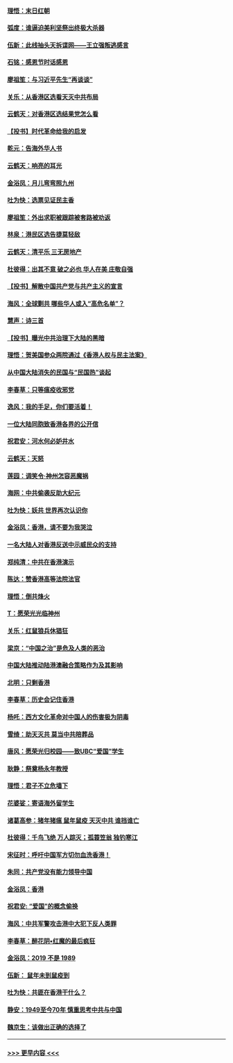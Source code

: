 #### [理悟：末日红朝](../pages/nsc993/n11688829.md?t=11291301) 
#### [弧度：谁逼迫美利坚祭出终极大杀器](../pages/nsc993/n11688735.md?t=11291301) 
#### [伍新：此线抽头天拆谍网——王立强叛逃感言](../pages/nsc993/n11687981.md?t=11291301) 
#### [石铭：感恩节时话感恩](../pages/nsc993/n11687568.md?t=11291301) 
#### [廖祖笙：与习近平先生“再谈谈”](../pages/nsc993/n11687005.md?t=11291301) 
#### [关乐：从香港区选看天灭中共布局](../pages/nsc993/n11686647.md?t=11291301) 
#### [云鹤天：对香港区选结果党怎么看](../pages/nsc993/n11686216.md?t=11291301) 
#### [【投书】时代革命给我的启发](../pages/nsc993/n11684287.md?t=11291301) 
#### [乾元：告海外华人书](../pages/nsc993/n11684044.md?t=11291301) 
#### [云鹤天：响亮的耳光](../pages/nsc993/n11684254.md?t=11291301) 
#### [金浴凤：月儿弯弯照九州](../pages/nsc993/n11684231.md?t=11291301) 
#### [吐为快：选票见证民主香](../pages/nsc993/n11684206.md?t=11291301) 
#### [廖祖笙：外出求职被跟踪被套路被劝返](../pages/nsc993/n11683874.md?t=11291301) 
#### [林泉：港民区选告捷莫轻敌](../pages/nsc993/n11683930.md?t=11291301) 
#### [云鹤天：清平乐 三无房地产](../pages/nsc993/n11681521.md?t=11291301) 
#### [杜彼得：出其不意 破之必也 华人在美 庄敬自强](../pages/nsc993/n11679554.md?t=11291301) 
#### [【投书】解散中国共产党与共产主义的宣言](../pages/nsc993/n11679177.md?t=11291301) 
#### [海风：全球剿共 哪些华人或入“高危名单”？](../pages/nsc993/n11678617.md?t=11291301) 
#### [慧声：诗三首](../pages/nsc993/n11678848.md?t=11291301) 
#### [【投书】曝光中共治理下大陆的黑暗](../pages/nsc993/n11678674.md?t=11291301) 
#### [理悟：贺美国参众两院通过《香港人权与民主法案》](../pages/nsc993/n11678104.md?t=11291301) 
#### [从中国大陆消失的民国与“民国热”谈起](../pages/nsc993/n11678075.md?t=11291301) 
#### [李春草：只等瘟疫收邪党](../pages/nsc993/n11677308.md?t=11291301) 
#### [逸风：我的手足，你们要活着！](../pages/nsc993/n11676352.md?t=11291301) 
#### [一位大陆同胞致香港各界的公开信](../pages/nsc993/n11675761.md?t=11291301) 
#### [祝君安：河水何必妒井水](../pages/nsc993/n11675746.md?t=11291301) 
#### [云鹤天：天怒](../pages/nsc993/n11675718.md?t=11291301) 
#### [莲园：调笑令‧神州怎容恶魔祸](../pages/nsc993/n11675648.md?t=11291301) 
#### [海网：中共偷袭反助大纪元](../pages/nsc993/n11673515.md?t=11291301) 
#### [吐为快：妖共 世界再次认识你](../pages/nsc993/n11673506.md?t=11291301) 
#### [金浴凤：香港，请不要为我哭泣](../pages/nsc993/n11673248.md?t=11291301) 
#### [一名大陆人对香港反送中示威民众的支持](../pages/nsc993/n11672615.md?t=11291301) 
#### [郑纯清：中共在香港演示](../pages/nsc993/n11670539.md?t=11291301) 
#### [陈达：赞香港高等法院法官](../pages/nsc993/n11669542.md?t=11291301) 
#### [理悟：倒共烽火](../pages/nsc993/n11668844.md?t=11291301) 
#### [T：愿荣光光临神州](../pages/nsc993/n11668421.md?t=11291301) 
#### [关乐：红鼠狼兵休猖狂](../pages/nsc993/n11668378.md?t=11291301) 
#### [梁京：“中国之治”是危及人类的恶治](../pages/nsc993/n11668328.md?t=11291301) 
#### [中国大陆推动陆港澳融合策略作为及其影响](../pages/nsc993/n11668157.md?t=11291301) 
#### [北明：只剩香港](../pages/nsc993/n11668002.md?t=11291301) 
#### [李春草：历史会记住香港](../pages/nsc993/n11667927.md?t=11291301) 
#### [杨吒：西方文化革命对中国人的伤害极为阴毒](../pages/nsc993/n11664521.md?t=11291301) 
#### [雪绮：助天灭共 莫当中共陪葬品](../pages/nsc993/n11662650.md?t=11291301) 
#### [唐风：愿荣光归校园——致UBC“爱国”学生](../pages/nsc993/n11662194.md?t=11291301) 
#### [耿静：祭奠杨永年教授](../pages/nsc993/n11662514.md?t=11291301) 
#### [理悟：君子不立危墙下](../pages/nsc993/n11662172.md?t=11291301) 
#### [花婆娑：寄语海外留学生](../pages/nsc993/n11662121.md?t=11291301) 
#### [诸葛高参：猪年猪瘟 鼠年鼠疫 天灭中共 谁挡谁亡](../pages/nsc993/n11661980.md?t=11291301) 
#### [杜彼得：千鸟飞绝 万人踪灭；孤蓑笠翁 独钓寒江](../pages/nsc993/n11661170.md?t=11291301) 
#### [宋征时：呼吁中国军方切勿血洗香港！](../pages/nsc993/n11415318.md?t=11291301) 
#### [朱同：共产党没有能力领导中国](../pages/nsc993/n11660421.md?t=11291301) 
#### [金浴凤：香港](../pages/nsc993/n11660419.md?t=11291301) 
#### [祝君安: “爱国”的概念偷换](../pages/nsc993/n11659706.md?t=11291301) 
#### [海风：中共军警攻击港中大犯下反人类罪](../pages/nsc993/n11659632.md?t=11291301) 
#### [李春草：醉花阴•红魔的最后疯狂](../pages/nsc993/n11659287.md?t=11291301) 
#### [金浴凤：2019 不是 1989](../pages/nsc993/n11657663.md?t=11291301) 
#### [伍新： 鼠年未到鼠疫到](../pages/nsc993/n11655098.md?t=11291301) 
#### [吐为快：共匪在香港干什么？](../pages/nsc993/n11654891.md?t=11291301) 
#### [静安：1949至今70年 慎重思考中共与中国](../pages/nsc993/n11651244.md?t=11291301) 
#### [魏京生：该做出正确的选择了](../pages/nsc993/n11653084.md?t=11291301) 

----
#### [ >>> 更早内容 <<< ](../indexes/nsc993-earlier.md)
